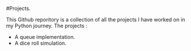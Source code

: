 #Projects.

This Github reporitory is a collection of all the projects I have worked on in my Python journey. 
The projects :
- A queue implementation.
- A dice roll simulation.

